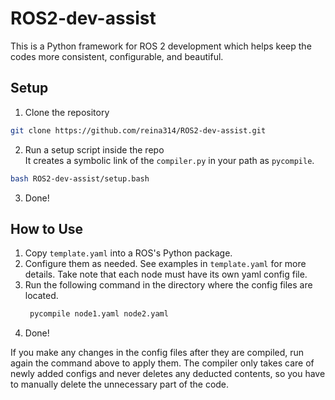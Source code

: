 # ROS2-dev-assist
This is a Python framework for ROS 2 development which helps keep the codes more consistent, configurable, and beautiful.

## Setup
1. Clone the repository
```bash
git clone https://github.com/reina314/ROS2-dev-assist.git
```
2. Run a setup script inside the repo<br>
It creates a symbolic link of the `compiler.py` in your path as `pycompile`.
```bash
bash ROS2-dev-assist/setup.bash
```
3. Done!

## How to Use
1. Copy `template.yaml` into a ROS's Python package.
2. Configure them as needed. See examples in `template.yaml` for more details. Take note that each node must have its own yaml config file.
3. Run the following command in the directory where the config files are located.
   ```bash
    pycompile node1.yaml node2.yaml
   ```
4. Done!

If you make any changes in the config files after they are compiled, run again the command above to apply them. The compiler only takes care of newly added configs and never deletes any deducted contents, so you have to manually delete the unnecessary part of the code.